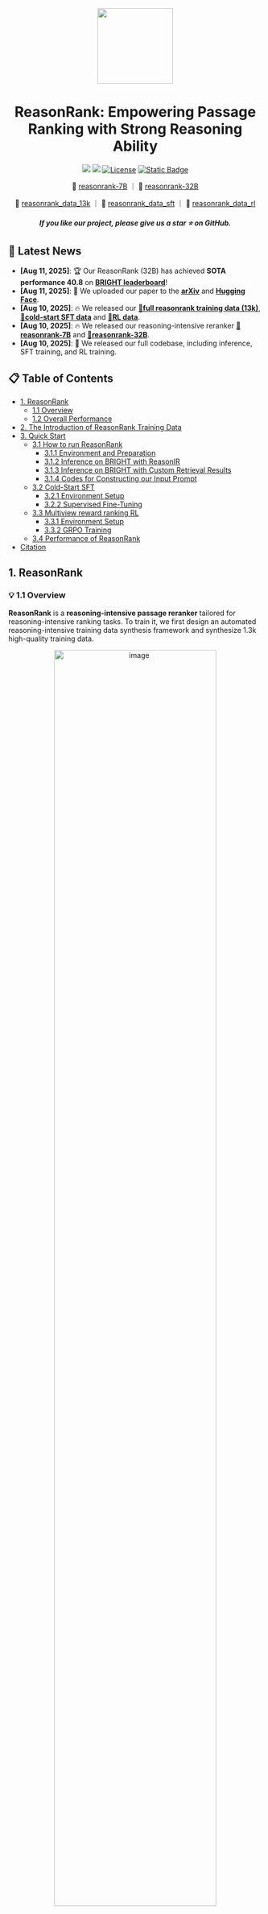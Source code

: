 <div align=center>
<img src="https://8421bcd.oss-cn-beijing.aliyuncs.com/img/e7634ead8cbe41e0aa55f34334327fb3.png" width="150px">
</div>
<h1 align="center"> ReasonRank: Empowering Passage Ranking with Strong Reasoning Ability</a></h1>

<div align="center">
<a href="https://arxiv.org/abs/2412.14574" target="_blank"><img src=https://img.shields.io/badge/Paper-arXiv-b5212f.svg?logo=arxiv></a>
<a href="https://img.shields.io/badge/Paper-Hugging%20Face-yellow?logo=huggingface" target="_blank"><img src=https://img.shields.io/badge/Paper-Hugging%20Face-yellow?logo=huggingface></a>
<a href="https://opensource.org/licenses/MIT"><img alt="License" src="https://img.shields.io/badge/LICENSE-MIT-green.svg"></a>
<a href="https://www.python.org/downloads/release/python-3100/"><img alt="Static Badge" src="https://img.shields.io/badge/Python-3.10+-blue.svg"></a>
</div>
<p align="center">
🤗 <a href="https://huggingface.co/liuwenhan/reasonrank-7B" target="_blank">reasonrank-7B</a> ｜
🤗 <a href="https://huggingface.co/liuwenhan/reasonrank-32B" target="_blank">reasonrank-32B</a> 
  </p>
<p align="center">
🤗 <a href="https://huggingface.co/datasets/liuwenhan/reasonrank_data_13k" target="_blank">reasonrank_data_13k</a> ｜
🤗 <a href="https://huggingface.co/datasets/liuwenhan/reasonrank_data_sft" target="_blank">reasonrank_data_sft</a> ｜
🤗 <a href="https://huggingface.co/datasets/liuwenhan/reasonrank_data_rl" target="_blank">reasonrank_data_rl</a>
</p>
<h5 align="center"> If you like our project, please give us a star ⭐ on GitHub.</h5>

## 📣 Latest News

- **[Aug 11, 2025]**: 🏆 Our ReasonRank (32B) has achieved **SOTA performance 40.8** on **[BRIGHT leaderboard](https://brightbenchmark.github.io/)**!
- **[Aug 11, 2025]**: 📄 We uploaded our paper to the **[arXiv](https://arxiv.org/pdf/2505.16410)** and **[Hugging Face](https://huggingface.co/papers/2505.16410)**.
- **[Aug 10, 2025]**: 🔥 We released our **[🤗full reasonrank training data (13k)](https://huggingface.co/datasets/liuwenhan/reasonrank_data_13k)**, **[🤗cold-start SFT data](https://huggingface.co/datasets/liuwenhan/reasonrank_data_sft)** and **[🤗RL data](https://huggingface.co/datasets/liuwenhan/reasonrank_data_rl)**.
- **[Aug 10, 2025]**: 🔥 We released our reasoning-intensive reranker **[🤗reasonrank-7B](https://huggingface.co/liuwenhan/reasonrank-7B)** and **[🤗reasonrank-32B](https://huggingface.co/liuwenhan/reasonrank-32B)**.
- **[Aug 10, 2025]**: 🚀 We released our full codebase, including inference, SFT training, and RL training.

## 📋 Table of Contents

- [1. ReasonRank](#1-reasonrank)
  - [1.1 Overview](#11-overview)
  - [1.2 Overall Performance](#12-overall-performance)
- [2. The Introduction of ReasonRank Training Data](#2-the-introduction-of-reasonrank-training-data)
- [3. Quick Start](#3-quick-start)
  - [3.1 How to run ReasonRank](#31-how-to-run-reasonrank)
    - [3.1.1 Environment and Preparation](#311-environment-and-preparation)
    - [3.1.2 Inference on BRIGHT with ReasonIR](#312-inference-on-bright-with-reasonir)
    - [3.1.3 Inference on BRIGHT with Custom Retrieval Results](#313-inference-on-bright-with-custom-retrieval-results)
    - [3.1.4 Codes for Constructing our Input Prompt](#314-codes-for-constructing-our-input-prompt)
  - [3.2 Cold-Start SFT](#32-cold-start-sft)
    - [3.2.1 Environment Setup](#321-environment-setup)
    - [3.2.2 Supervised Fine-Tuning](#322-supervised-fine-tuning)
  - [3.3 Multiview reward ranking RL](#33-multiview-reward-ranking-rl)
    - [3.3.1 Environment Setup](#331-environment-setup)
    - [3.3.2 GRPO Training](#332-grpo-training)
  - [3.4 Performance of ReasonRank](#34-performance-of-reasonrank)
- [Citation](#citation)

## 1. ReasonRank

### 💡 1.1 Overview

**ReasonRank** is a **reasoning-intensive passage reranker** tailored for reasoning-intensive ranking tasks. To train it, we first design an automated reasoning-intensive training data synthesis framework and synthesize 1.3k high-quality training data.

<p align="center">
<img width="80%" alt="image" src="https://8421bcd.oss-cn-beijing.aliyuncs.com/img/image-20250809002302377.png" />
</p>



Based on the training data, we design a two-stage training approach including **cold-start SFT** and **multi-view ranking reward RL** to inject listwise ranking ability to our ReasonRank.

<p align="center">
<img width="80%" alt="image" src="https://8421bcd.oss-cn-beijing.aliyuncs.com/img/image-20250809002546838.png" />
</p>


### 📊 1.2 Overall Performance

When using ReasonIR as initial passage retriever, our ReasonRank demonstrates strong overall ranking performance on BRIGHT benchmark, while showing superior efficiency compared with pointwise reasoning-intensive reranker Rank1.

<p align="center">
<img width="50%" alt="image" src="https://8421bcd.oss-cn-beijing.aliyuncs.com/img/image-20250809003636871.png" />
</p>


Besides, when using a higher-quality retrieval results (RaDeR + BM25 hybrid, provided by [RaDeR](https://github.com/Debrup-61/RaDeR/blob/main/BRIGHT_score_files/RaDeR-gte-Qwen2-LLMq_CoT_lexical/aops/hybrid_BM25_Rader.json)), our ReasonRank (32B) achieves SOTA performance **40.8** on [BRIGHT leaderboard](https://brightbenchmark.github.io/).

## 📂 2. The Introduction of ReasonRank Training Data

An important contribution of our work is our reasoning-intensive training data ([reasonrank_data_13k](https://huggingface.co/datasets/liuwenhan/reasonrank_data_13k)). The dataset fields of ``training_data_all.jsonl`` are as follows:

#### **Dataset Fields & Descriptions**

1. **`dataset`** *(str)*
   - The dataset name of each piece of data (e.g., `"math-qa"`).
2. **`qid`** *(str)*
   - The query ID. The content is provided in ``id_query/`` directory.
3. **`initial_list`** *(List[str])*
   - The initial list of passage IDs before DeepSeek-R1 reranking. The content of each passage ID is provided in ``id_doc/`` directory.
4. **`final_list`** *(List[str])*
   - The re-ranked list of passage IDs after listwisely reranking with DeepSeek-R1.
   - Reflects the improved ranking based on reasoning-enhanced relevance scoring.
5. **`reasoning`** *(str)*
   - A  **step-by-step reasoning chain** outputted by DeepSeek-R1 while performing the listwise reranking.
6. **`relevant_docids`** *(List[str])*
   - The ids of relevant passages in ``initial_list`` mined by DeepSeek-R1. The remaining passage ids in ``initial_list`` are irrelevant ones. 
   - Note that **`relevant_docids`** are not necessarily ranked at the top of **`final_list`** by the DeepSeek-R1, which may stem from inconsistencies in DeepSeek-R1’s judgments. To address this, you can apply the **self-consistency data filtering** technique proposed in our paper to select higher-quality data.

#### **Example Entry**

```json
{
  "dataset": "math-qa",
  "qid": "math_1001",
  "initial_list": ["math_test_intermediate_algebra_808", "math_train_intermediate_algebra_1471", ...],
  "final_list": ["math_test_intermediate_algebra_808", "math_test_intermediate_algebra_1678", ...],
  "reasoning": "Okay, I need to rank the 20 passages based on their relevance...",
  "relevant_docids": ["math_test_intermediate_algebra_808", "math_train_intermediate_algebra_1471", "math_train_intermediate_algebra_993"]
}
```

#### **Application**

1. Training passage reranker: Given the reranked passage list, one can use our data to train a listwise reranker
2. Training passage retriever: Using the **`relevant_docids`** and the remaining irrelevant ids, one can train a passage retriever.

## ⚡ 3. Quick Start

### **📘** 3.1 How to run ReasonRank

> Note that the results of reproducing ReasonRank may vary slightly due to the randomness of sampling strategy and different versions of vllm.

#### 3.1.1 Environment and Preparation

##### Environment

In this step, we will describe the required packages for inferencing with ReasonRank. Please install the following packages.

```bash
# recommend:
# Python: Version >= 3.10
# CUDA: Version >= 12.0
pip install vllm==0.8.5.post1+cu121
pip install ftfy
pip install pyserini==0.20.0
pip install dacite
pip install pytrec-eval
pip install packaging
pip install rbo
pip install openai
pip install tenacity
pip install datasets
pip install faiss_gpu==1.7.3
pip install qwen_omni_utils
pip install blobfile
```

##### Preparation

**a.** After installing the necessary packages, remember to **update** the ``WORKSPACE_DIR`` and ``PROJECT_DIR`` (both should be absolute paths) in ``config.py``. These two parameters will be used both in our inference codes and training codes. Here is a recommended directory structure:

```bash
{WORKSPACE_DIR}
├── trained_models
│   ├── reasonrank-7B
│   └── reasonrank-32B
├── data
│   ├── bright
└── {PROJECT_DIR} (i.e., {WORKSPACE_DIR}/reasonrank)
    ├── run_rank_llm.sh
    └── run_rank_llm.py
    └── LLaMA-Factory
    └── ...
```

**b.** Download the bright.zip from [here](https://drive.google.com/file/d/1VKhHeiThCbziBbtMV-AOEfMjgFR7kYa5/view?usp=sharing) which contains the corpus of BRIGHT datasets, unzip it and put it under ``{WORKSPACE_DIR}/data`` directory.

**c.** Install jdk (we use jdk-11.0.8 in our work, other versions will also be okey)

#### 3.1.2 Inference on BRIGHT with ReasonIR

For running [reasonrank-7B](https://huggingface.co/liuwenhan/reasonrank-7B) or [reasonrank-32B](https://huggingface.co/liuwenhan/reasonrank-32B), please first download the corresponding model checkpoint and put it under ``{WORKSPACE_DIR}/trained_models`` directory. Then, run the following command under ``{PROJECT_DIR}``.

```shell
bash run_rank_llm.sh
```

The script ``run_rank_llm.sh`` includes the running command for both models.

#### 3.1.3 Inference on BRIGHT with Custom Retrieval Results

To inference with custom retrieval results, you need to put the TREC-format retrieval result files under directory ``runs/{dataset}/{file_name}``. The ``file_name`` of each dataset **must be the same**, such as custom.txt. Then specify the parameter ``retrieval_results_name`` as ``{file_name}``. The whole script is shown in run_rank_llm.sh file.

#### 3.1.4 Codes for Constructing our Input Prompt

The core codes for constructing our ReasonRank prompt is shown in ``create_prompt`` function in ``rerank/rank_listwise_os_llm.py`` file. **If you reproduce ReasonRank in your own project, please strictly use the same method for constructing the prompt to ensure ReasonRank's performance.**

```python
def create_prompt(self, result: Result, rank_start: int, rank_end: int) -> Tuple[str, int]:
    query = result.query.text
    qid = result.query.qid
    query = self._replace_number(query).strip()
    num = len(result.candidates[rank_start:rank_end])
    max_length = self.max_passage_length

    #################### core codes for constructing the input ####################
    messages = []
    if self.args.prompt_mode == str(PromptMode.RANK_GPT_reasoning):  # for non-reasoning model such as qwen2.5
        messages.append({"role": "system", "content": self.prompt_info['system_prompt_reasoning']})
    elif self.args.prompt_mode in [str(PromptMode.RANK_GPT), str(PromptMode.RANK_GPT_qwen3)]:
        messages.append({"role": "system", "content": self.prompt_info['system_prompt']})

    prefix = add_prefix_prompt(promptmode=self.prompt_mode, query=query, num=num)
    rank = 0
    input_context = f"{prefix}\n"
    for cand in result.candidates[rank_start:rank_end]:
        rank += 1
        content = convert_doc_to_prompt_content(self._tokenizer, cand.doc, max_length, truncate_by_word=False)
        input_context += f"[{rank}] {content}\n"

    input_context += add_post_prompt(promptmode=self.prompt_mode, query=query, num=num)
    messages.append({"role": "user", "content": input_context})
    prompt = self._tokenizer.apply_chat_template(messages, tokenize=False, add_generation_prompt=True)
    prompt = fix_text(prompt)
    #################### core codes for constructing the input ####################

    num_tokens = self.get_num_tokens(prompt)
    return prompt, num_tokens
```

### ❄️ 3.2 Cold-Start SFT

#### 3.2.1 Environment Setup

In this step, we will describe how to perform a cold start SFT using the Llama Factory repository. Please first set up the environment for [Llama Factory](https://github.com/hiyouga/LLaMA-Factory).

```bash
cd LLaMA-Factory
pip install -e ".[torch,metrics]" --no-build-isolation
```

#### 3.2.2 Supervised Fine-Tuning


1. Download our SFT dataset from [🤗reasonrank_data_sft](https://huggingface.co/datasets/liuwenhan/reasonrank_data_sft) and place it in `LLaMA-Factory/data/reasonrank_sft-data.json`. We have pre-define the dataset in `dataset_info.json`.
2. For full training (i.e., reasonrank-7B), complete the path information in `LLaMA-Factory/examples/train_full/qwen_full_sft.yaml`. The file content should be as follows:

```yaml
### model
model_name_or_path: {YOUR_BACKBONE_MODEL_PATH}/Qwen2.5-7B-Instruct
trust_remote_code: true

### method
stage: sft
do_train: true
finetuning_type: full
deepspeed: examples/deepspeed/ds_z3_config.json  # choices: [ds_z0_config.json, ds_z2_config.json, ds_z3_config.json]

### dataset
dataset: reasonrank_sft-data
template: qwen
cutoff_len: 23552
overwrite_cache: true
preprocessing_num_workers: 16
dataloader_num_workers: 4

### output
output_dir: {YOUR_MODEL_SAVE_PATH}
logging_steps: 10
# save_steps: 500
plot_loss: true
overwrite_output_dir: true
save_only_model: true
report_to: none  # choices: [none, wandb, tensorboard, swanlab, mlflow]

### train
per_device_train_batch_size: 1
gradient_accumulation_steps: 8
learning_rate: 5e-6
num_train_epochs: 5.0
lr_scheduler_type: cosine
warmup_ratio: 0.1
bf16: true
ddp_timeout: 180000000
resume_from_checkpoint: null
save_strategy: epoch
```

​		After completing the information, you can fine-tune the model using the following command:

```shell
cd LLaMA-Factory
bash run_train.sh
```

3. For lora training (i.e., reasonrank-32B), complete the path information in `LLaMA-Factory/examples/train_lora/qwen_lora_sft.yaml`. The file content should be as follows:

```yaml
### model
model_name_or_path: {YOUR_BACKBONE_MODEL_PATH}/Qwen2.5-32B-Instruct
trust_remote_code: true

### method
stage: sft
do_train: true
finetuning_type: lora
lora_rank: 32
lora_alpha: 32
lora_target: all
deepspeed: examples/deepspeed/ds_z3_config.json

### dataset
dataset: reasonrank_sft-data
template: qwen
cutoff_len: 23552
overwrite_cache: true
preprocessing_num_workers: 16
dataloader_num_workers: 4

### output
output_dir: {YOUR_MODEL_SAVE_PATH}
logging_steps: 10
# save_steps: 500
plot_loss: true
overwrite_output_dir: true
save_only_model: true
report_to: none  # choices: [none, wandb, tensorboard, swanlab, mlflow]

### train
per_device_train_batch_size: 1
gradient_accumulation_steps: 8
learning_rate: 1.0e-4
num_train_epochs: 7.0
lr_scheduler_type: cosine
warmup_ratio: 0.1
bf16: true
ddp_timeout: 180000000
resume_from_checkpoint: null
save_strategy: epoch
```

​		After completing the information, you can fine-tune the model using the following command:

```shell
cd LLaMA-Factory
bash run_train_lora.sh
```

---

### 🔥 3.3 Multi-reward ranking RL

In this step, we will load the cold-start model for GRPO training. We use [VERL](https://github.com/volcengine/verl) frameworks for RL training.


#### 3.3.1. Environment Setup

 you can install our additional environment as follow: 

```bash
cd verl  # we use verl==0.4.0
bash scripts/install_vllm_sglang_mcore.sh
USE_MEGATRON=0 bash scripts/install_vllm_sglang_mcore.sh
pip install --no-deps -e .
```

#### 3.3.2. GRPO Training

> Our multi-view ranking reward is implemented in the ``verl/verl/utils/reward_score/ranking.py``. 

**a.** Remember to update the pattern file path in ``verl/verl/utils/reward_score/ranking.py`` with the absolute path of our project reasonrank.

```python
pattern = toml.load('{YOUR_PROJECT_DIR}/listwise_prompt_r1.toml')['pattern']
```

**b.** Update the ``YOUR_PROJECT_DIR`` in ``verl/scripts/merge.sh`` with the absolute path of our project reasonrank.

**c.** Download our RL dataset from [🤗reasonrank_data_rl](https://huggingface.co/datasets/liuwenhan/reasonrank_data_rl) and place the training set file and validation file in `verl/data/`. 

**d.** Run the following command to train ReasonRank (7B):

```shell
bash train_grpo.sh
```

Remember to change the ``actor_rollout_ref.model.path`` to the path of your SFT model and ``trainer.default_local_dir`` to the model saving path.

**e.** Run the following command to train ReasonRank (32B) with lora:

```shell
bash train_grpo_lora.sh
```

Remember to change the ``actor_rollout_ref.model.path`` to the path of your SFT model and ``trainer.default_local_dir`` to the model saving path.

### 📊 3.4 Performance of ReasonRank

<p align="center">
<img width="90%" alt="image" src="https://8421bcd.oss-cn-beijing.aliyuncs.com/img/image-20250810163757771.png" />
</p>

## 📄 Citation

If you find this work helpful, please cite our papers:

```bibtex

```


## 🤝 Acknowledge

The inference codes and training implementation build upon [RankLLM](https://github.com/castorini/rank_llm), [Llama Factory](https://github.com/hiyouga/LLaMA-Factory) and [verl](https://github.com/volcengine/verl). Our work is based on the [Qwen2.5](https://huggingface.co/Qwen/Qwen2.5-7B-Instruct) model series, and we sincerely thank the Qwen team for their outstanding contributions to the open-source community.


## 📄 License

This project is released under the [MIT License](LICENSE).

## 📞 Contact

For any questions or feedback, please reach out to us at [lwh@ruc.edu.cn](lwh@ruc.edu.cn).

## Star History

[![Star History Chart](https://api.star-history.com/svg?repos=8421bcd/reasonrank&type=Date)](https://www.star-history.com/#8421bcd/reasonrank&Date)

